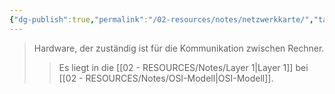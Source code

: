 ```yaml
---
{"dg-publish":true,"permalink":"/02-resources/notes/netzwerkkarte/","tags":["netzwerk","hardware"],"noteIcon":"","updated":"2024-07-19T15:17:47.000+02:00"}
---
```


> Hardware, der zuständig ist für die Kommunikation zwischen Rechner.
> > Es liegt in die [[02 - RESOURCES/Notes/Layer 1\|Layer 1]] bei [[02 - RESOURCES/Notes/OSI-Modell\|OSI-Modell]].